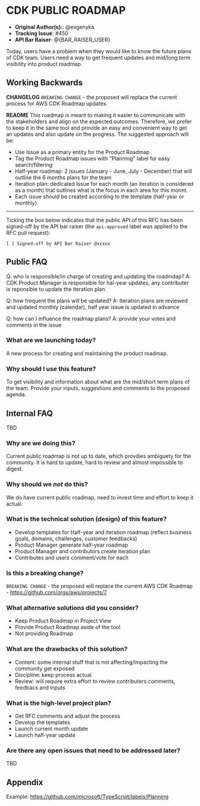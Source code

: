# CDK PUBLIC ROADMAP

* **Original Author(s):**: @evgenyka
* **Tracking Issue**: #450
* **API Bar Raiser**: @{BAR_RAISER_USER}

Today, users have a problem when they would like to know the future plans of CDK team.
Users need a way to get frequent updates and mid/long term visibility into product roadmap.

## Working Backwards

**CHANGELOG**
`BREAKING CHANGE` - the proposed will replace the current process for AWS CDK Roadmap updates.

**README**
This roadmap is meant to making it easier to communicate with the stakeholders and align on the expected outcomes.
Therefore, we prefer to keep it in the same tool and provide an easy and convenient way to get an updates and also update on the progress.
The suggested approach will be:

- Use Issue as a primary entity for the Product Roadmap
- Tag the Product Roadmap issues with "Planning" label for easy search/filtering
- Half-year roadmap: 2 issues (January - June, July - December) that will outline the 6 months plans for the team
- Iteration plan: dedicated Issue for each month (an iteration is considered as a month) that outlines what is the focus in each area for this monnt.
- Each issue should be created according to the template (half-year or monthly)

---

Ticking the box below indicates that the public API of this RFC has been
signed-off by the API bar raiser (the `api-approved` label was applied to the
RFC pull request):

```
[ ] Signed-off by API Bar Raiser @xxxxx
```

## Public FAQ

Q: who is responsible/in charge of creating and updating the roadmdap?
A: CDK Product Manager is responsible for hal-year updates, any contributer is reponsible to update the iteration plan.

Q: how frequent the plans will be updated?
A: Iteration plans are reviewed and updated monthly (calendar), half year issue is updated in advance

Q: how can I influence the roadmap plans?
A: provide your votes and comments in the issue

### What are we launching today?

A new process for creating and maintaining the product roadmap.

### Why should I use this feature?

To get visibility and information about what are the mid/short term plans of the team.
Provide your inputs, suggestions and comments to the proposed agenda.

## Internal FAQ

TBD

### Why are we doing this?

Current public roadmap is not up to date, which provdies ambiguety for the community.
It is hard to update, hard to review and almost impossible to digest.

### Why should we _not_ do this?

We do have current public roadmap, need to invest time and effort to keep it actual.

### What is the technical solution (design) of this feature?

- Develop templates for Half-year and iteration roadmap (reflect business goals, domains, challenges, customer feedbacks)
- Product Manager generate half-year roadmap
- Product Manager and contributors create iteration plan
- Contributes and users comment/vote for each

### Is this a breaking change?

`BREAKING CHANGE` - the proposed will replace the current  AWS CDK Roadmap - <https://github.com/orgs/aws/projects/7>

### What alternative solutions did you consider?

- Keep Product Roadmap in Project View
- Provide Product Roadmap aside of the tool
- Not providing Roadmap

### What are the drawbacks of this solution?

- Content: some internal stuff that is not affecting/impacting the community get exposed
- Discipline: keep process actual
- Review: will require extra effort to review contributers comments, feedbacs and inputs

### What is the high-level project plan?

- Get RFC comments and adjust the process
- Develop the templates
- Launch current month update
- Launch half-year update

### Are there any open issues that need to be addressed later?

TBD

## Appendix

Example: <https://github.com/microsoft/TypeScript/labels/Planning>
